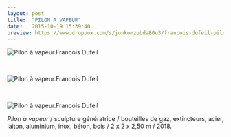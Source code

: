 ```yaml
---
layout: post
title:  "PILON A VAPEUR"
date:   2015-10-19 15:39:40
preview: https://www.dropbox.com/s/junkomzobda80u3/francois-dufeil-pilon-a-vapeur-preview.jpeg?raw=1
---
```


<img src="https://www.dropbox.com/s/zj0wes7s9uu6qwy/francois-dufeil-Pilon-a-vapeur-2018.jpeg?raw=1" alt="Pilon &agrave; vapeur.Francois Dufeil"> 
<p>&nbsp;</p>

<img src="https://www.dropbox.com/s/kjdrnd514qz94qf/francois-dufeil-Pilon-a-vapeur-2018%20%283%29.jpeg?raw=1" alt="Pilon &agrave; vapeur.Francois Dufeil"> 
<p>&nbsp;</p> 

<img src="https://www.dropbox.com/s/3ayo949vdhuybp6/francois-dufeil-Pilon-a-vapeur-2018%20%284%29.jpeg?raw=1" alt="Pilon &agrave; vapeur.Francois Dufeil"> 


<p style="text-align:justify">
<span style="font-style: italic;">Pilon &agrave; vapeur</span> / sculpture g&eacute;n&eacute;ratrice / bouteilles de gaz, extincteurs, acier, laiton, aluminium, inox, b&eacute;ton, bois / 2 x 2 x 2,50 m / 2018.
</p>
<br>






